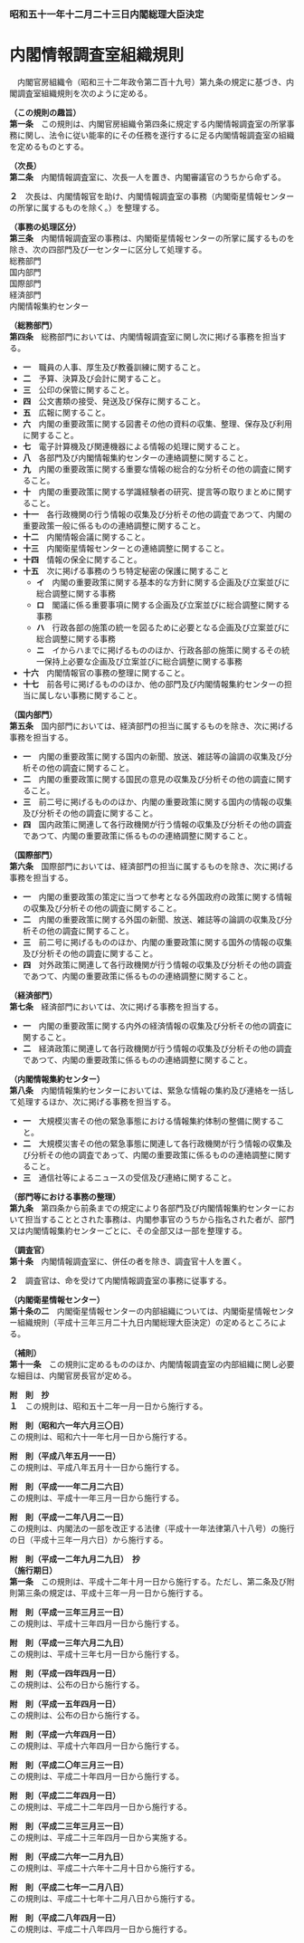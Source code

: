 ### 昭和五十一年十二月二十三日内閣総理大臣決定  
# 内閣情報調査室組織規則  
　内閣官房組織令（昭和三十二年政令第二百十九号）第九条の規定に基づき、内閣調査室組織規則を次のように定める。  
  
**（この規則の趣旨）**  
**第一条**　この規則は、内閣官房組織令第四条に規定する内閣情報調査室の所掌事務に関し、法令に従い能率的にその任務を遂行するに足る内閣情報調査室の組織を定めるものとする。  
  
**（次長）**  
**第二条**　内閣情報調査室に、次長一人を置き、内閣審議官のうちから命ずる。  
  
**２**　次長は、内閣情報官を助け、内閣情報調査室の事務（内閣衛星情報センターの所掌に属するものを除く。）を整理する。  
  
**（事務の処理区分）**  
**第三条**　内閣情報調査室の事務は、内閣衛星情報センターの所掌に属するものを除き、次の四部門及び一センターに区分して処理する。  
総務部門  
国内部門  
国際部門  
経済部門  
内閣情報集約センター  
  
**（総務部門）**  
**第四条**　総務部門においては、内閣情報調査室に関し次に掲げる事務を担当する。  
* **一**　職員の人事、厚生及び教養訓練に関すること。  
* **二**　予算、決算及び会計に関すること。  
* **三**　公印の保管に関すること。  
* **四**　公文書類の接受、発送及び保存に関すること。  
* **五**　広報に関すること。  
* **六**　内閣の重要政策に関する図書その他の資料の収集、整理、保存及び利用に関すること。  
* **七**　電子計算機及び関連機器による情報の処理に関すること。  
* **八**　各部門及び内閣情報集約センターの連絡調整に関すること。  
* **九**　内閣の重要政策に関する重要な情報の総合的な分析その他の調査に関すること。  
* **十**　内閣の重要政策に関する学識経験者の研究、提言等の取りまとめに関すること。  
* **十一**　各行政機関の行う情報の収集及び分析その他の調査であつて、内閣の重要政策一般に係るものの連絡調整に関すること。  
* **十二**　内閣情報会議に関すること。  
* **十三**　内閣衛星情報センターとの連絡調整に関すること。  
* **十四**　情報の保全に関すること。  
* **十五**　次に掲げる事務のうち特定秘密の保護に関すること  
	* **イ**　内閣の重要政策に関する基本的な方針に関する企画及び立案並びに総合調整に関する事務  
	* **ロ**　閣議に係る重要事項に関する企画及び立案並びに総合調整に関する事務  
	* **ハ**　行政各部の施策の統一を図るために必要となる企画及び立案並びに総合調整に関する事務  
	* **ニ**　イからハまでに掲げるもののほか、行政各部の施策に関するその統一保持上必要な企画及び立案並びに総合調整に関する事務  
* **十六**　内閣情報官の事務の整理に関すること。  
* **十七**　前各号に掲げるもののほか、他の部門及び内閣情報集約センターの担当に属しない事務に関すること。  
  
**（国内部門）**  
**第五条**　国内部門においては、経済部門の担当に属するものを除き、次に掲げる事務を担当する。  
* **一**　内閣の重要政策に関する国内の新聞、放送、雑誌等の論調の収集及び分析その他の調査に関すること。  
* **二**　内閣の重要政策に関する国民の意見の収集及び分析その他の調査に関すること。  
* **三**　前二号に掲げるもののほか、内閣の重要政策に関する国内の情報の収集及び分析その他の調査に関すること。  
* **四**　国内政策に関連して各行政機関が行う情報の収集及び分析その他の調査であつて、内閣の重要政策に係るものの連絡調整に関すること。  
  
**（国際部門）**  
**第六条**　国際部門においては、経済部門の担当に属するものを除き、次に掲げる事務を担当する。  
* **一**　内閣の重要政策の策定に当つて参考となる外国政府の政策に関する情報の収集及び分析その他の調査に関すること。  
* **二**　内閣の重要政策に関する外国の新聞、放送、雑誌等の論調の収集及び分析その他の調査に関すること。  
* **三**　前二号に掲げるもののほか、内閣の重要政策に関する国外の情報の収集及び分析その他の調査に関すること。  
* **四**　対外政策に関連して各行政機関が行う情報の収集及び分析その他の調査であつて、内閣の重要政策に係るものの連絡調整に関すること。  
  
**（経済部門）**  
**第七条**　経済部門においては、次に掲げる事務を担当する。  
* **一**　内閣の重要政策に関する内外の経済情報の収集及び分析その他の調査に関すること。  
* **二**　経済政策に関連して各行政機関が行う情報の収集及び分析その他の調査であつて、内閣の重要政策に係るものの連絡調整に関すること。  
  
**（内閣情報集約センター）**  
**第八条**　内閣情報集約センターにおいては、緊急な情報の集約及び連絡を一括して処理するほか、次に掲げる事務を担当する。  
* **一**　大規模災害その他の緊急事態における情報集約体制の整備に関すること。  
* **二**　大規模災害その他の緊急事態に関連して各行政機関が行う情報の収集及び分析その他の調査であって、内閣の重要政策に係るものの連絡調整に関すること。  
* **三**　通信社等によるニュースの受信及び連絡に関すること。  
  
**（部門等における事務の整理）**  
**第九条**　第四条から前条までの規定により各部門及び内閣情報集約センターにおいて担当することとされた事務は、内閣参事官のうちから指名された者が、部門又は内閣情報集約センターごとに、その全部又は一部を整理する。  
  
**（調査官）**  
**第十条**　内閣情報調査室に、併任の者を除き、調査官十人を置く。  
  
**２**　調査官は、命を受けて内閣情報調査室の事務に従事する。  
  
**（内閣衛星情報センター）**  
**第十条の二**　内閣衛星情報センターの内部組織については、内閣衛星情報センター組織規則（平成十三年三月二十九日内閣総理大臣決定）の定めるところによる。  
  
**（補則）**  
**第十一条**　この規則に定めるもののほか、内閣情報調査室の内部組織に関し必要な細目は、内閣官房長官が定める。  
  
**附　則　抄**  
**１**　この規則は、昭和五十二年一月一日から施行する。  
  
**附　則（昭和六一年六月三〇日）**  
この規則は、昭和六十一年七月一日から施行する。  
  
**附　則（平成八年五月一一日）**  
この規則は、平成八年五月十一日から施行する。  
  
**附　則（平成一一年二月二六日）**  
この規則は、平成十一年三月一日から施行する。  
  
**附　則（平成一二年八月二一日）**  
この規則は、内閣法の一部を改正する法律（平成十一年法律第八十八号）の施行の日（平成十三年一月六日）から施行する。  
  
**附　則（平成一二年九月二九日）　抄**  
**（施行期日）**  
**第一条**　この規則は、平成十二年十月一日から施行する。ただし、第二条及び附則第三条の規定は、平成十三年一月一日から施行する。  
  
**附　則（平成一三年三月三一日）**  
この規則は、平成十三年四月一日から施行する。  
  
**附　則（平成一三年六月二九日）**  
この規則は、平成十三年七月一日から施行する。  
  
**附　則（平成一四年四月一日）**  
この規則は、公布の日から施行する。  
  
**附　則（平成一五年四月一日）**  
この規則は、公布の日から施行する。  
  
**附　則（平成一六年四月一日）**  
この規則は、平成十六年四月一日から施行する。  
  
**附　則（平成二〇年三月三一日）**  
この規則は、平成二十年四月一日から施行する。  
  
**附　則（平成二二年四月一日）**  
この規則は、平成二十二年四月一日から施行する。  
  
**附　則（平成二三年三月三一日）**  
この規則は、平成二十三年四月一日から実施する。  
  
**附　則（平成二六年一二月九日）**  
この規則は、平成二十六年十二月十日から施行する。  
  
**附　則（平成二七年一二月八日）**  
この規則は、平成二十七年十二月八日から施行する。  
  
**附　則（平成二八年四月一日）**  
この規則は、平成二十八年四月一日から施行する。  
  
